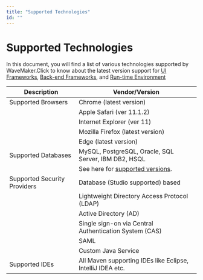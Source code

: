 ```yaml
---
title: "Supported Technologies"
id: ""
---
```

# Supported Technologies

In this document, you will find a list of various technologies supported by WaveMaker.Click to know about the latest version support for [UI Frameworks](/learn/wavemaker-release-notes/#UI-Frameworks), [Back-end Frameworks](/learn/wavemaker-release-notes/#Back-end-Frameworks), and [Run-time Environment](/learn/wavemaker-release-notes/#Run_Time_Environment)

| Description | Vendor/Version |
| --- | --- |
| Supported Browsers | Chrome (latest version) |
|  | Apple Safari (ver 11.1.2) |
|  | Internet Explorer (ver 11) |
|  | Mozilla Firefox (latest version) |
|  | Edge (latest version) |
| Supported Databases | MySQL, PostgreSQL, Oracle, SQL Server, IBM DB2, HSQL |
|  | See here for [supported versions](/learn/app-development/services/database-services/#supported-databases). |
| Supported Security Providers | Database (Studio supported) based |
|  | Lightweight Directory Access Protocol (LDAP) |
|  | Active Directory (AD) |
|  | Single sign-on via Central Authentication System (CAS) |
|  | SAML |
|  | Custom Java Service |
| Supported IDEs | All Maven supporting IDEs like Eclipse, IntelliJ IDEA etc. |


